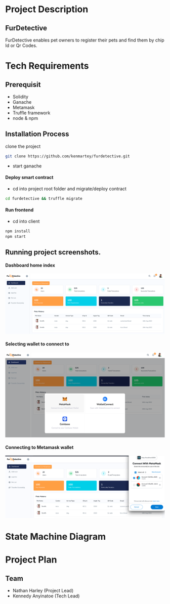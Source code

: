 # Project Description

## FurDetective

FurDetective enables pet owners to register their pets and find them by chip Id or Qr Codes.

# Tech Requirements

## Prerequisit

- Solidity
- Ganache
- Metamask
- Truffle framework
- node & npm

## Installation Process

clone the project

```sh
git clone https://github.com/kenmartey/furdetective.git
```

- start ganache

#### Deploy smart contract

- cd into project root folder and migrate/deploy contract

```sh
cd furdetective && truffle migrate
```

#### Run frontend

- cd into client

```sh
npm install
npm start
```

## Running project screenshots.

#### Dashboard home index

![Dashboard Index](./client/src/styles/dasboard/assets/img/dashboard_index.png)

#### Selecting wallet to connect to

![Dashboard Index](./client/src/styles/dasboard/assets/img/wallet_selection.png)

#### Connecting to Metamask wallet

![Dashboard Index](./client/src/styles/dasboard/assets/img/metamask_wallet.png)

# State Machine Diagram

# Project Plan

## Team

- Nathan Harley (Project Lead)
- Kennedy Anyinatoe (Tech Lead)
